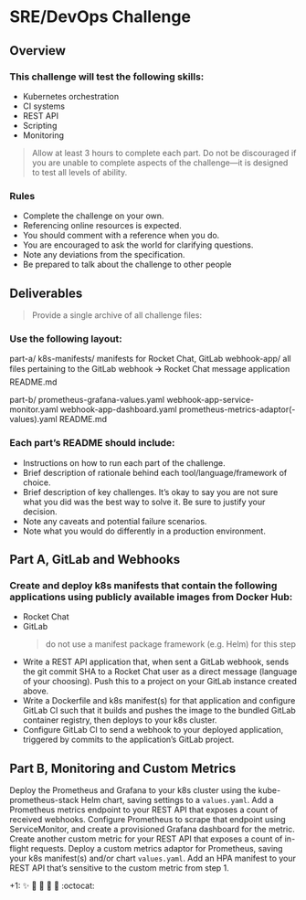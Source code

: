 # SRE/DevOps Challenge

## Overview

### This challenge will test the following skills:
* Kubernetes orchestration
* CI systems
* REST API
* Scripting
* Monitoring
> Allow at least 3 hours to complete each part.
> Do not be discouraged if you are unable to complete aspects of the challenge—it is designed to test all levels of ability.

### Rules
* Complete the challenge on your own. 
* Referencing online resources is expected. 
* You should comment with a reference when you do.
* You are encouraged to ask the world for clarifying questions.
* Note any deviations from the specification.
* Be prepared to talk about the challenge to other people

## Deliverables
> Provide a single archive of all challenge files:

### Use the following layout:
part-a/
k8s-manifests/
manifests for Rocket Chat, GitLab
webhook-app/
all files pertaining to the GitLab webhook 🡪 Rocket Chat message application
README.md

part-b/
prometheus-grafana-values.yaml
webhook-app-service-monitor.yaml
webhook-app-dashboard.yaml
prometheus-metrics-adaptor(-values).yaml
README.md

### Each part’s README should include:
* Instructions on how to run each part of the challenge. 
* Brief description of rationale behind each tool/language/framework of choice.
* Brief description of key challenges. It’s okay to say you are not sure what you did was the best way to solve it. Be sure to justify your decision.
* Note any caveats and potential failure scenarios.
* Note what you would do differently in a production environment.

## Part A, GitLab and Webhooks
### Create and deploy k8s manifests that contain the following applications using publicly available images from Docker Hub:
* Rocket Chat
* GitLab
    > do not use a manifest package framework (e.g. Helm) for this step
* Write a REST API application that, when sent a GitLab webhook, sends the git commit SHA to a Rocket Chat user as a direct message (language of your choosing). Push this to a project on your GitLab instance created above.
* Write a Dockerfile and k8s manifest(s) for that application and configure GitLab CI such that it builds and pushes the image to the bundled GitLab container registry, then deploys to your k8s cluster.
* Configure GitLab CI to send a webhook to your deployed application, triggered by commits to the application’s GitLab project.

## Part B, Monitoring and Custom Metrics
Deploy the Prometheus and Grafana to your k8s cluster using the kube-prometheus-stack Helm chart, saving settings to a `values.yaml`.
Add a Prometheus metrics endpoint to your REST API that exposes a count of received webhooks.
Configure Prometheus to scrape that endpoint using ServiceMonitor, and create a provisioned Grafana dashboard for the metric.
Create another custom metric for your REST API that exposes a count of in-flight requests.
Deploy a custom metrics adaptor for Prometheus, saving your k8s manifest(s) and/or chart `values.yaml`.
Add an HPA manifest to your REST API that’s sensitive to the custom metric from step 1.

+1: :sparkles: :camel: :tada: :rocket: :metal: :octocat: 